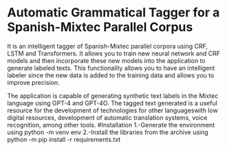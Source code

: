 # Automatic Grammatical Tagger for a Spanish-Mixtec Parallel Corpus
It is an intelligent tagger of Spanish-Mixtec parallel corpora using CRF, LSTM and Transformers. It allows you to train new neural network and CRF models and then incorporate these new models into the application to generate labeled texts. This functionality allows you to have an intelligent labeler since the new data is added to the training data and allows you to improve precision.

The application is capable of generating synthetic text labels in the Mixtec language using GPT-4 and GPT-4O.
The tagged text generated is a useful resource for the development of technologies for other languages ​​with low digital resources, development of automatic translation systems, voice recognition, among other tools.
#Installation
1.-Generate the environment using python -m venv env
2.-Install the libraries from the archive using python -m pip install -r requirements.txt
